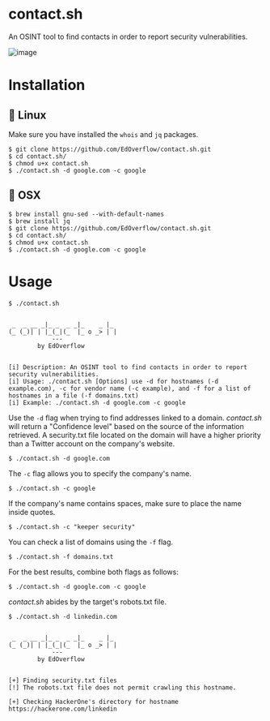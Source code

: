 # contact.sh
An OSINT tool to find contacts in order to report security vulnerabilities.

![image](https://user-images.githubusercontent.com/18099289/34496486-135def44-effa-11e7-8680-3e6ea79ed13a.png)

# Installation

## 🐧 Linux

Make sure you have installed the `whois` and `jq` packages.

```
$ git clone https://github.com/EdOverflow/contact.sh.git
$ cd contact.sh/
$ chmod u+x contact.sh
$ ./contact.sh -d google.com -c google
```

## 🍎 OSX

```
$ brew install gnu-sed --with-default-names
$ brew install jq
$ git clone https://github.com/EdOverflow/contact.sh.git
$ cd contact.sh/
$ chmod u+x contact.sh
$ ./contact.sh -d google.com -c google
```

# Usage

```
$ ./contact.sh


 _  _ __ _|_ _  _ _|_    _ |_ 
(_ (_)| | |_(_|(_  |_ o _> | |
            ---
        by EdOverflow


[i] Description: An OSINT tool to find contacts in order to report security vulnerabilities.
[i] Usage: ./contact.sh [Options] use -d for hostnames (-d example.com), -c for vendor name (-c example), and -f for a list of hostnames in a file (-f domains.txt) 
[i] Example: ./contact.sh -d google.com -c google
```

Use the `-d` flag when trying to find addresses linked to a domain. _contact.sh_ will return a "Confidence level" based on the source of the information retrieved. A security.txt file located on the domain will have a higher priority than a Twitter account on the company's website.

```
$ ./contact.sh -d google.com
```

The `-c` flag allows you to specify the company's name.

```
$ ./contact.sh -c google
```

If the company's name contains spaces, make sure to place the name inside quotes.

```
$ ./contact.sh -c "keeper security"
```

You can check a list of domains using the `-f` flag.

```
$ ./contact.sh -f domains.txt
```

For the best results, combine both flags as follows:

```
$ ./contact.sh -d google.com -c google
```

_contact.sh_ abides by the target's robots.txt file.

```
$ ./contact.sh -d linkedin.com


 _  _ __ _|_ _  _ _|_    _ |_ 
(_ (_)| | |_(_|(_  |_ o _> | |
            ---
        by EdOverflow


[+] Finding security.txt files
[!] The robots.txt file does not permit crawling this hostname.

[+] Checking HackerOne's directory for hostname
https://hackerone.com/linkedin
```
